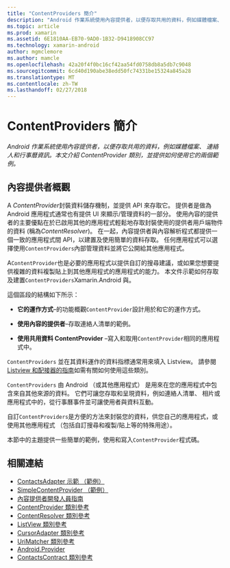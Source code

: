 ```yaml
---
title: "ContentProviders 簡介"
description: "Android 作業系統使用內容提供者，以便存取共用的資料，例如媒體檔案、 連絡人和行事曆資訊。 本文介紹 ContentProvider 類別，並提供如何使用它的兩個範例。"
ms.topic: article
ms.prod: xamarin
ms.assetid: 6E1810AA-EB70-9AD0-1B32-D9418908CC97
ms.technology: xamarin-android
author: mgmclemore
ms.author: mamcle
ms.openlocfilehash: 42a20f4f0bc16cf42aa54fd0758db8a5db7c9048
ms.sourcegitcommit: 6cd40d190abe38edd50fc74331be15324a845a28
ms.translationtype: MT
ms.contentlocale: zh-TW
ms.lasthandoff: 02/27/2018
---
```

# <a name="intro-to-contentproviders"></a>ContentProviders 簡介

_Android 作業系統使用內容提供者，以便存取共用的資料，例如媒體檔案、 連絡人和行事曆資訊。本文介紹 ContentProvider 類別，並提供如何使用它的兩個範例。_


## <a name="content-providers-overview"></a>內容提供者概觀

A *ContentProvider*封裝資料儲存機制，並提供 API 來存取它。 提供者是做為 Android 應用程式通常也有提供 UI 來顯示/管理資料的一部分。 使用內容的提供者的主要優點在於已啟用其他的應用程式輕鬆地存取封裝使用的提供者用戶端物件的資料 (稱為*ContentResolver*)。 在一起，內容提供者與內容解析程式都提供一個一致的應用程式間 API，以建置及使用簡單的資料存取。 任何應用程式可以選擇使用`ContentProviders`內部管理資料並將它公開給其他應用程式。

A`ContentProvider`也是必要的應用程式以提供自訂的搜尋建議，或如果您想要提供複雜的資料複製貼上到其他應用程式的應用程式的能力。 本文件示範如何存取及建置`ContentProviders`Xamarin.Android 與。

這個區段的結構如下所示：

- **它的運作方式**&ndash;的功能概觀`ContentProvider`設計用於和它的運作方式。

- **使用內容的提供者**&ndash;存取連絡人清單的範例。

- **使用共用資料 ContentProvider** &ndash;寫入和取用`ContentProvider`相同的應用程式中。

`ContentProviders` 並在其資料運作的資料指標通常用來填入 Listview。 請參閱[Listview 和配接器的指南](~/android/user-interface/layouts/list-view/index.md)如需有關如何使用這些類別。

`ContentProviders` 由 Android （或其他應用程式） 是用來在您的應用程式中包含來自其他來源的資料。 它們可讓您存取和呈現資料，例如連絡人清單、 相片或應用程式中的，從行事曆事件並可讓使用者與資料互動。

自訂`ContentProviders`是方便的方法來封裝您的資料，供您自己的應用程式，或使用其他應用程式 （包括自訂搜尋和複製/貼上等的特殊用途）。

本節中的主題提供一些簡單的範例，使用和寫入`ContentProvider`程式碼。



## <a name="related-links"></a>相關連結

- [ContactsAdapter 示範 （範例）](https://developer.xamarin.com/samples/monodroid/PlatformFeatures/ContactsAdapterDemo/)
- [SimpleContentProvider （範例）](https://developer.xamarin.com/samples/monodroid/PlatformFeatures/SimpleContentProvider)
- [內容提供者開發人員指南](http://developer.android.com/guide/topics/providers/content-providers.html)
- [ContentProvider 類別參考](https://developer.xamarin.com/api/type/Android.Content.ContentProvider/)
- [ContentResolver 類別參考](https://developer.xamarin.com/api/type/Android.Content.ContentResolver/)
- [ListView 類別參考](https://developer.xamarin.com/api/type/Android.Widget.ListView/)
- [CursorAdapter 類別參考](https://developer.xamarin.com/api/type/Android.Widget.CursorAdapter/)
- [UriMatcher 類別參考](https://developer.xamarin.com/api/type/Android.Content.UriMatcher/)
- [Android.Provider](https://developer.xamarin.com/api/namespace/Android.Provider/)
- [ContactsContract 類別參考](https://developer.xamarin.com/api/type/Android.Provider.ContactsContract/)
